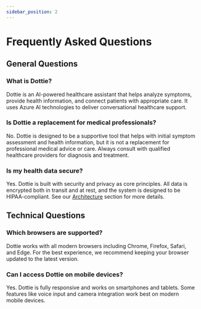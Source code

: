 ```yaml
---
sidebar_position: 2
---
```


# Frequently Asked Questions

## General Questions

### What is Dottie?
Dottie is an AI-powered healthcare assistant that helps analyze symptoms, provide health information, and connect patients with appropriate care. It uses Azure AI technologies to deliver conversational healthcare support.

### Is Dottie a replacement for medical professionals?
No. Dottie is designed to be a supportive tool that helps with initial symptom assessment and health information, but it is not a replacement for professional medical advice or care. Always consult with qualified healthcare providers for diagnosis and treatment.

### Is my health data secure?
Yes. Dottie is built with security and privacy as core principles. All data is encrypted both in transit and at rest, and the system is designed to be HIPAA-compliant. See our [Architecture](../architecture/index.md#security-and-compliance) section for more details.

## Technical Questions

### Which browsers are supported?
Dottie works with all modern browsers including Chrome, Firefox, Safari, and Edge. For the best experience, we recommend keeping your browser updated to the latest version.

### Can I access Dottie on mobile devices?
Yes. Dottie is fully responsive and works on smartphones and tablets. Some features like voice input and camera integration work best on modern mobile devices.
